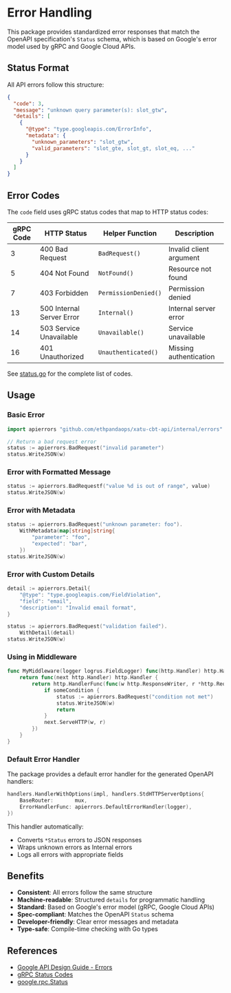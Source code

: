 # Error Handling

This package provides standardized error responses that match the OpenAPI specification's `Status` schema, which is based on Google's error model used by gRPC and Google Cloud APIs.

## Status Format

All API errors follow this structure:

```json
{
  "code": 3,
  "message": "unknown query parameter(s): slot_gtw",
  "details": [
    {
      "@type": "type.googleapis.com/ErrorInfo",
      "metadata": {
        "unknown_parameters": "slot_gtw",
        "valid_parameters": "slot_gte, slot_gt, slot_eq, ..."
      }
    }
  ]
}
```

## Error Codes

The `code` field uses gRPC status codes that map to HTTP status codes:

| gRPC Code | HTTP Status | Helper Function | Description |
|-----------|-------------|-----------------|-------------|
| 3 | 400 Bad Request | `BadRequest()` | Invalid client argument |
| 5 | 404 Not Found | `NotFound()` | Resource not found |
| 7 | 403 Forbidden | `PermissionDenied()` | Permission denied |
| 13 | 500 Internal Server Error | `Internal()` | Internal server error |
| 14 | 503 Service Unavailable | `Unavailable()` | Service unavailable |
| 16 | 401 Unauthorized | `Unauthenticated()` | Missing authentication |

See [status.go](status.go) for the complete list of codes.

## Usage

### Basic Error

```go
import apierrors "github.com/ethpandaops/xatu-cbt-api/internal/errors"

// Return a bad request error
status := apierrors.BadRequest("invalid parameter")
status.WriteJSON(w)
```

### Error with Formatted Message

```go
status := apierrors.BadRequestf("value %d is out of range", value)
status.WriteJSON(w)
```

### Error with Metadata

```go
status := apierrors.BadRequest("unknown parameter: foo").
    WithMetadata(map[string]string{
        "parameter": "foo",
        "expected": "bar",
    })
status.WriteJSON(w)
```

### Error with Custom Details

```go
detail := apierrors.Detail{
    "@type": "type.googleapis.com/FieldViolation",
    "field": "email",
    "description": "Invalid email format",
}

status := apierrors.BadRequest("validation failed").
    WithDetail(detail)
status.WriteJSON(w)
```

### Using in Middleware

```go
func MyMiddleware(logger logrus.FieldLogger) func(http.Handler) http.Handler {
    return func(next http.Handler) http.Handler {
        return http.HandlerFunc(func(w http.ResponseWriter, r *http.Request) {
            if someCondition {
                status := apierrors.BadRequest("condition not met")
                status.WriteJSON(w)
                return
            }
            next.ServeHTTP(w, r)
        })
    }
}
```

### Default Error Handler

The package provides a default error handler for the generated OpenAPI handlers:

```go
handlers.HandlerWithOptions(impl, handlers.StdHTTPServerOptions{
    BaseRouter:       mux,
    ErrorHandlerFunc: apierrors.DefaultErrorHandler(logger),
})
```

This handler automatically:
- Converts `*Status` errors to JSON responses
- Wraps unknown errors as Internal errors
- Logs all errors with appropriate fields

## Benefits

- **Consistent**: All errors follow the same structure
- **Machine-readable**: Structured `details` for programmatic handling
- **Standard**: Based on Google's error model (gRPC, Google Cloud APIs)
- **Spec-compliant**: Matches the OpenAPI `Status` schema
- **Developer-friendly**: Clear error messages and metadata
- **Type-safe**: Compile-time checking with Go types

## References

- [Google API Design Guide - Errors](https://cloud.google.com/apis/design/errors)
- [gRPC Status Codes](https://grpc.github.io/grpc/core/md_doc_statuscodes.html)
- [google.rpc.Status](https://github.com/googleapis/googleapis/blob/master/google/rpc/status.proto)
